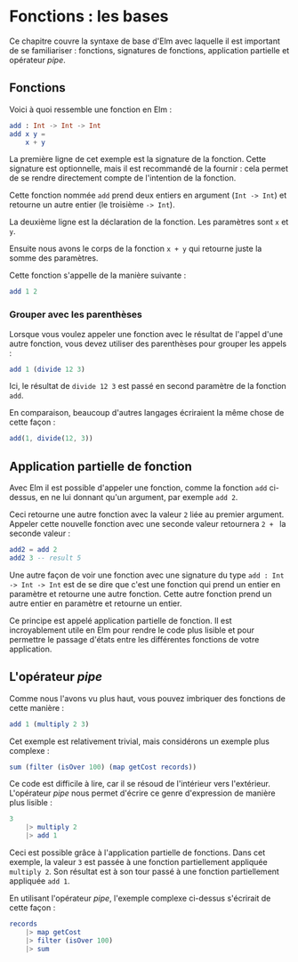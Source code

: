 # Fonctions : les bases

Ce chapitre couvre la syntaxe de base d'Elm avec laquelle il est important de se familiariser : fonctions, signatures de fonctions, application partielle et opérateur _pipe_.

## Fonctions

Voici à quoi ressemble une fonction en Elm :

```elm
add : Int -> Int -> Int
add x y =
    x + y
```

La première ligne de cet exemple est la signature de la fonction. Cette signature est optionnelle, mais il est recommandé de la fournir : cela permet de se rendre directement compte de l'intention de la fonction.

Cette fonction nommée `add` prend deux entiers en argument (`Int -> Int`) et retourne un autre entier (le troisième `-> Int`).

La deuxième ligne est la déclaration de la fonction. Les paramètres sont `x` et `y`.

Ensuite nous avons le corps de la fonction `x + y` qui retourne juste la somme des paramètres.

Cette fonction s'appelle de la manière suivante :

```elm
add 1 2
```

### Grouper avec les parenthèses

Lorsque vous voulez appeler une fonction avec le résultat de l'appel d'une autre fonction, vous devez utiliser des parenthèses pour grouper les appels :

```elm
add 1 (divide 12 3)
```

Ici, le résultat de `divide 12 3` est passé en second paramètre de la fonction `add`.

En comparaison, beaucoup d'autres langages écriraient la même chose de cette façon :

```js
add(1, divide(12, 3))
```

## Application partielle de fonction

Avec Elm il est possible d'appeler une fonction, comme la fonction `add` ci-dessus, en ne lui donnant qu'un argument, par exemple `add 2`.

Ceci retourne une autre fonction avec la valeur `2` liée au premier argument. Appeler cette nouvelle fonction avec une seconde valeur retournera `2 + ` la seconde valeur :

```elm
add2 = add 2
add2 3 -- result 5
```

Une autre façon de voir une fonction avec une signature du type `add : Int -> Int -> Int` est de se dire que c'est une fonction qui prend un entier en paramètre et retourne une autre fonction. Cette autre fonction prend un autre entier en paramètre et retourne un entier.

Ce principe est appelé application partielle de fonction. Il est incroyablement utile en Elm pour rendre le code plus lisible et pour permettre le passage d'états entre les différentes fonctions de votre application.

## L'opérateur _pipe_

Comme nous l'avons vu plus haut, vous pouvez imbriquer des fonctions de cette manière :

```elm
add 1 (multiply 2 3)
```

Cet exemple est relativement trivial, mais considérons un exemple plus complexe :

```elm
sum (filter (isOver 100) (map getCost records))
```

Ce code est difficile à lire, car il se résoud de l'intérieur vers l'extérieur. L'opérateur _pipe_  nous permet d'écrire ce genre d'expression de manière plus lisible :

```elm
3
    |> multiply 2
    |> add 1
```

Ceci est possible grâce à l'application partielle de fonctions. Dans cet exemple, la valeur `3` est passée à une fonction partiellement appliquée `multiply 2`. Son résultat est à son tour passé à une fonction partiellement appliquée `add 1`.

En utilisant l'opérateur _pipe_, l'exemple complexe ci-dessus s'écrirait de cette façon :

```elm
records
    |> map getCost
    |> filter (isOver 100)
    |> sum
```
